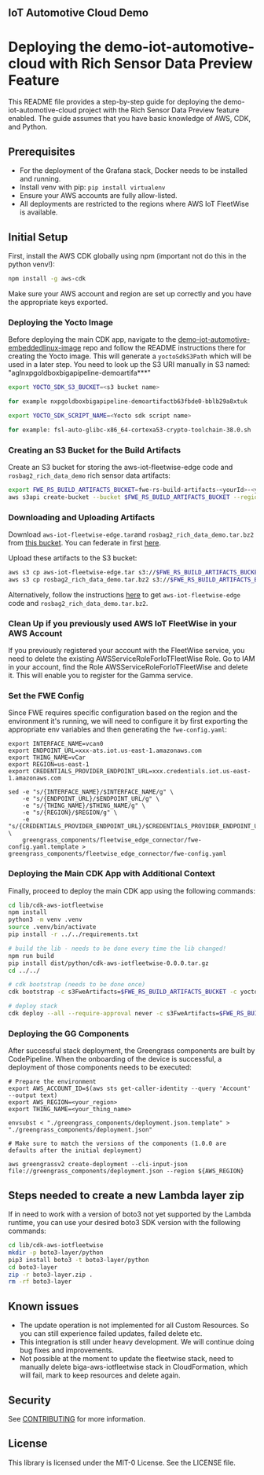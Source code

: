 ## IoT Automotive Cloud Demo

# Deploying the demo-iot-automotive-cloud with Rich Sensor Data Preview Feature

This README file provides a step-by-step guide for deploying the demo-iot-automotive-cloud project with the Rich Sensor Data Preview feature enabled. The guide assumes that you have basic knowledge of AWS, CDK, and Python.

## Prerequisites
- For the deployment of the Grafana stack, Docker needs to be installed and running.
- Install venv with pip: `pip install virtualenv`
- Ensure your AWS accounts are fully allow-listed.
- All deployments are restricted to the regions where AWS IoT FleetWise is available.

## Initial Setup

First, install the AWS CDK globally using npm (important not do this in the python venv!):

```bash
npm install -g aws-cdk
```

Make sure your AWS account and region are set up correctly and you have the appropriate keys exported.


### Deploying the Yocto Image

Before deploying the main CDK app, navigate to the [demo-iot-automotive-embeddedlinux-image](https://github.com/aws4embeddedlinux/demo-iot-automotive-embeddedlinux-image) repo and follow the README instructions there for creating the Yocto image. This will generate a `yoctoSdkS3Path` which will be used in a later step. You need to look up the S3 URI manually in S3 named: "aglnxpgoldboxbigapipeline-demoartifa***"
```bash
export YOCTO_SDK_S3_BUCKET=<s3 bucket name>

for example nxpgoldboxbigapipeline-demoartifactb63fbde0-bblb29a8xtuk
```

```bash
export YOCTO_SDK_SCRIPT_NAME=<Yocto sdk script name>

for example: fsl-auto-glibc-x86_64-cortexa53-crypto-toolchain-38.0.sh
```

### Creating an S3 Bucket for the Build Artifacts

Create an S3 bucket for storing the aws-iot-fleetwise-edge code and `rosbag2_rich_data_demo` rich sensor data artifacts:

```bash
export FWE_RS_BUILD_ARTIFACTS_BUCKET=fwe-rs-build-artifacts-<yourId>-<yourRegion>
aws s3api create-bucket --bucket $FWE_RS_BUILD_ARTIFACTS_BUCKET --region <yourRegion> --create-bucket-configuration LocationConstraint=<yourRegion>
```

### Downloading and Uploading Artifacts

Download `aws-iot-fleetwise-edge.tar`and `rosbag2_rich_data_demo.tar.bz2` from [this bucket](https://s3.console.aws.amazon.com/s3/buckets/fwe-rs-build-artifacts-us-west-2?region=us-west-2&tab=objects#).
You can federate in first [here](https://isengard.amazon.com/federate?account=920355565112&role=Admin).

Upload these artifacts to the S3 bucket:

```bash
aws s3 cp aws-iot-fleetwise-edge.tar s3://$FWE_RS_BUILD_ARTIFACTS_BUCKET
aws s3 cp rosbag2_rich_data_demo.tar.bz2 s3://$FWE_RS_BUILD_ARTIFACTS_BUCKET
```

Alternatively, follow the instructions [here](https://gitlab.aws.dev/aws-iot-automotive/IoTAutobahnVehicleAgent/-/blob/mainline/docs/vision-system-data/vision-system-data-demo.md#obtain-the-fwe-code-for-vision-system-data) to get `aws-iot-fleetwise-edge` code and `rosbag2_rich_data_demo.tar.bz2`.


### Clean Up if you previously used AWS IoT FleetWise in your AWS Account

If you previously registered your account with the FleetWise service, you need to delete the existing AWSServiceRoleForIoTFleetWise Role. Go to IAM in your account, find the Role AWSServiceRoleForIoTFleetWise and delete it. This will enable you to register for the Gamma service.

### Set the FWE Config

Since FWE requires specific configuration based on the region and the environment it's running, we will need to configure it by first exporting the appropriate env variables and then generating the `fwe-config.yaml`:

```
export INTERFACE_NAME=vcan0
export ENDPOINT_URL=xxx-ats.iot.us-east-1.amazonaws.com
export THING_NAME=vCar
export REGION=us-east-1
export CREDENTIALS_PROVIDER_ENDPOINT_URL=xxx.credentials.iot.us-east-1.amazonaws.com

sed -e "s/{INTERFACE_NAME}/$INTERFACE_NAME/g" \
    -e "s/{ENDPOINT_URL}/$ENDPOINT_URL/g" \
    -e "s/{THING_NAME}/$THING_NAME/g" \
    -e "s/{REGION}/$REGION/g" \
    -e "s/{CREDENTIALS_PROVIDER_ENDPOINT_URL}/$CREDENTIALS_PROVIDER_ENDPOINT_URL/g" \
    greengrass_components/fleetwise_edge_connector/fwe-config.yaml.template > greengrass_components/fleetwise_edge_connector/fwe-config.yaml
```

### Deploying the Main CDK App with Additional Context

Finally, proceed to deploy the main CDK app using the following commands:

```bash
cd lib/cdk-aws-iotfleetwise
npm install
python3 -m venv .venv
source .venv/bin/activate
pip install -r ../../requirements.txt

# build the lib - needs to be done every time the lib changed!
npm run build
pip install dist/python/cdk-aws-iotfleetwise-0.0.0.tar.gz
cd ../../

# cdk bootstrap (needs to be done once)
cdk bootstrap -c s3FweArtifacts=$FWE_RS_BUILD_ARTIFACTS_BUCKET -c yoctoSdkS3Path=$YOCTO_SDK_S3_BUCKET -c yoctoSdkScriptName=$YOCTO_SDK_SCRIPT_NAME

# deploy stack
cdk deploy --all --require-approval never -c s3FweArtifacts=$FWE_RS_BUILD_ARTIFACTS_BUCKET -c yoctoSdkS3Path=$YOCTO_SDK_S3_BUCKET -c yoctoSdkScriptName=$YOCTO_SDK_SCRIPT_NAME
```

### Deploying the GG Components

After successful stack deployment, the Greengrass components are built by CodePipeline. When the onboarding of the device is successful, a deployment of those components needs to be executed:

```
# Prepare the environment
export AWS_ACCOUNT_ID=$(aws sts get-caller-identity --query 'Account' --output text)
export AWS_REGION=<your_region>
export THING_NAME=<your_thing_name>

envsubst < "./greengrass_components/deployment.json.template" > "./greengrass_components/deployment.json"

# Make sure to match the versions of the components (1.0.0 are defaults after the initial deployment)

aws greengrassv2 create-deployment --cli-input-json file://greengrass_components/deployment.json --region ${AWS_REGION}
```

## Steps needed to create a new Lambda layer zip

If in need to work with a version of boto3 not yet supported by the Lambda runtime, you can use your desired boto3 SDK version with the following commands:

``` bash
cd lib/cdk-aws-iotfleetwise
mkdir -p boto3-layer/python
pip3 install boto3 -t boto3-layer/python
cd boto3-layer
zip -r boto3-layer.zip .
rm -rf boto3-layer
```

## Known issues
- The update operation is not implemented for all Custom Resources. So you can still experience failed updates, failed delete etc.
- This integration is still under heavy development. We will continue doing bug fixes and improvements.
- Not possible at the moment to update the fleetwise stack, need to manually delete biga-aws-iotfleetwise stack in CloudFormation, which will fail, mark to keep resources and delete again.

## Security

See [CONTRIBUTING](CONTRIBUTING.md#security-issue-notifications) for more information.

## License

This library is licensed under the MIT-0 License. See the LICENSE file.
